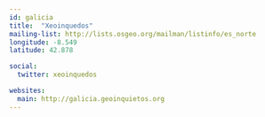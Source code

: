 ```yaml
---
id: galicia
title:  "Xeoinquedos"
mailing-list: http://lists.osgeo.org/mailman/listinfo/es_norte
longitude: -8.549
latitude: 42.878

social:
  twitter: xeoinquedos

websites:
  main: http://galicia.geoinquietos.org
---
```

